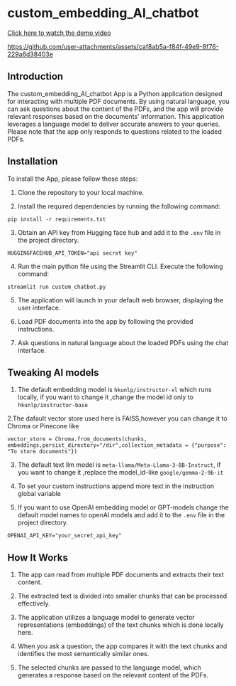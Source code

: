 # custom_embedding_AI_chatbot


[Click here to watch the demo video](custom_chatbot_running.mp4)

https://github.com/user-attachments/assets/caf8ab5a-f84f-49e9-8f76-229a6d38403e


## Introduction
The custom_embedding_AI_chatbot App is a Python application designed for interacting with multiple PDF documents. By using natural language, you can ask questions about the content of the PDFs, and the app will provide relevant responses based on the documents' information. This application leverages a language model to deliver accurate answers to your queries. Please note that the app only responds to questions related to the loaded PDFs.

## Installation

To install the App, please follow these steps:

1. Clone the repository to your local machine.

2. Install the required dependencies by running the following command:
```
pip install -r requirements.txt
```

3. Obtain an API key from Hugging face hub and add it to the `.env` file in the project directory.
```
HUGGINGFACEHUB_API_TOKEN="api secret key"
```

4. Run the main python file using the Streamlit CLI. Execute the following command:
 ```
 streamlit run custom_chatbot.py
 ```
5. The application will launch in your default web browser, displaying the user interface.

6. Load PDF documents into the app by following the provided instructions.

7. Ask questions in natural language about the loaded PDFs using the chat interface.

## Tweaking AI models

1. The default embedding model is `hkunlp/instructor-xl` which runs locally,
if you want to change it ,change the model id only to `hkunlp/instructor-base`

2.The dafault vector store used here is FAISS,however you can change it to Chroma or Pinecone like
```
vector_store = Chroma.from_documents(chunks, embeddings,persist_directory="/dir",collection_metadata = {"purpose": "To store documents"})
```
3. The default text llm model is `meta-llama/Meta-Llama-3-8B-Instruct`,
if you want to change it ,replace the model_id-like `google/gemma-2-9b-it`

4. To set your custom instructions append more text in the instruction global variable

5. If you want to use OpenAI embedding model or GPT-models change the default model names to openAI models and add  it to the `.env` file in the project directory.
```
OPENAI_API_KEY="your_secret_api_key"
```
   
## How It Works


1. The app can read from  multiple PDF documents and extracts their text content.

2. The extracted text is divided into smaller chunks that can be processed effectively.

3. The application utilizes a language model to generate vector representations (embeddings) of the text chunks which is done locally here.

4. When you ask a question, the app compares it with the text chunks and identifies the most semantically similar ones.

5. The selected chunks are passed to the language model, which generates a response based on the relevant content of the PDFs.
